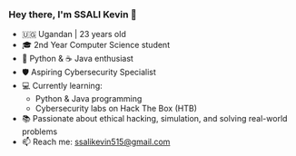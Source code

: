 ### Hey there, I'm SSALI Kevin 👋

- 🇺🇬 Ugandan | 23 years old
- 🎓 2nd Year Computer Science student
- 🐍 Python & ☕ Java enthusiast
- 🛡️ Aspiring Cybersecurity Specialist
- 💻 Currently learning:
  - Python & Java programming
  - Cybersecurity labs on Hack The Box (HTB)
- 📚 Passionate about ethical hacking, simulation, and solving real-world problems
- 📫 Reach me: ssalikevin515@gmail.com  
